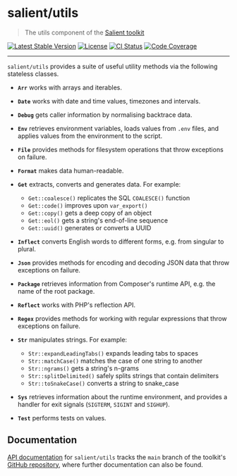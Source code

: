# salient/utils

> The utils component of the [Salient toolkit][toolkit]

<p>
  <a href="https://packagist.org/packages/salient/toolkit"><img src="https://poser.pugx.org/salient/toolkit/v" alt="Latest Stable Version" /></a>
  <a href="https://packagist.org/packages/salient/toolkit"><img src="https://poser.pugx.org/salient/toolkit/license" alt="License" /></a>
  <a href="https://github.com/salient-labs/toolkit/actions"><img src="https://github.com/salient-labs/toolkit/actions/workflows/ci.yml/badge.svg" alt="CI Status" /></a>
  <a href="https://codecov.io/gh/salient-labs/toolkit"><img src="https://codecov.io/gh/salient-labs/toolkit/graph/badge.svg?token=Y0l9ZeEtrI" alt="Code Coverage" /></a>
</p>

---

`salient/utils` provides a suite of useful utility methods via the following
stateless classes.

- **`Arr`** works with arrays and iterables.

- **`Date`** works with date and time values, timezones and intervals.

- **`Debug`** gets caller information by normalising backtrace data.

- **`Env`** retrieves environment variables, loads values from `.env` files, and
  applies values from the environment to the script.

- **`File`** provides methods for filesystem operations that throw exceptions on
  failure.

- **`Format`** makes data human-readable.

- **`Get`** extracts, converts and generates data. For example:

  - `Get::coalesce()` replicates the SQL `COALESCE()` function
  - `Get::code()` improves upon `var_export()`
  - `Get::copy()` gets a deep copy of an object
  - `Get::eol()` gets a string's end-of-line sequence
  - `Get::uuid()` generates or converts a UUID

- **`Inflect`** converts English words to different forms, e.g. from singular to
  plural.

- **`Json`** provides methods for encoding and decoding JSON data that throw
  exceptions on failure.

- **`Package`** retrieves information from Composer's runtime API, e.g. the name
  of the root package.

- **`Reflect`** works with PHP's reflection API.

- **`Regex`** provides methods for working with regular expressions that throw
  exceptions on failure.

- **`Str`** manipulates strings. For example:

  - `Str::expandLeadingTabs()` expands leading tabs to spaces
  - `Str::matchCase()` matches the case of one string to another
  - `Str::ngrams()` gets a string's n-grams
  - `Str::splitDelimited()` safely splits strings that contain delimiters
  - `Str::toSnakeCase()` converts a string to snake_case

- **`Sys`** retrieves information about the runtime environment, and provides a
  handler for exit signals (`SIGTERM`, `SIGINT` and `SIGHUP`).

- **`Test`** performs tests on values.

## Documentation

[API documentation][api-docs] for `salient/utils` tracks the `main` branch of
the toolkit's [GitHub repository][toolkit], where further documentation can also
be found.

[api-docs]:
  https://salient-labs.github.io/toolkit/namespace-Salient.Utility.html
[toolkit]: https://github.com/salient-labs/toolkit
